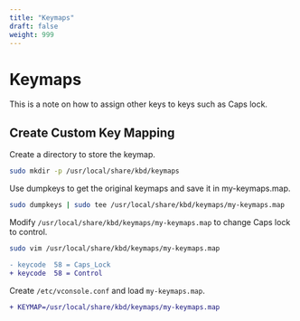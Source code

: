 ```yaml
---
title: "Keymaps"
draft: false
weight: 999
---
```


# Keymaps

This is a note on how to assign other keys to keys such as Caps lock.

## Create Custom Key Mapping

Create a directory to store the keymap.

```sh
sudo mkdir -p /usr/local/share/kbd/keymaps
```

Use dumpkeys to get the original keymaps and save it in my-keymaps.map.

```sh
sudo dumpkeys | sudo tee /usr/local/share/kbd/keymaps/my-keymaps.map
```

Modify `/usr/local/share/kbd/keymaps/my-keymaps.map` to change Caps lock to control.

```sh
sudo vim /usr/local/share/kbd/keymaps/my-keymaps.map
```

```diff
- keycode  58 = Caps_Lock
+ keycode  58 = Control
```

Create `/etc/vconsole.conf` and load `my-keymaps.map`.

```diff
+ KEYMAP=/usr/local/share/kbd/keymaps/my-keymaps.map
```

